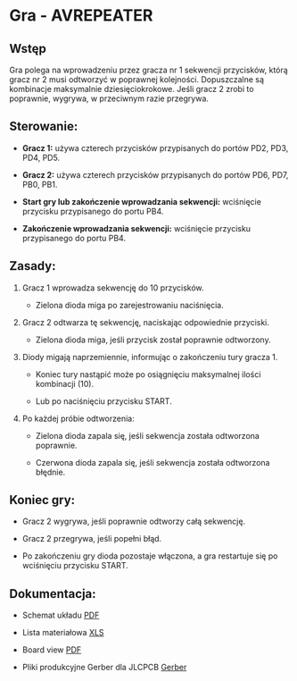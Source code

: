 
# Gra - AVREPEATER

  

## Wstęp

Gra polega na wprowadzeniu przez gracza nr 1 sekwencji przycisków, którą gracz nr 2 musi odtworzyć w poprawnej kolejności. Dopuszczalne są kombinacje maksymalnie dziesięciokrokowe. Jeśli gracz 2 zrobi to poprawnie, wygrywa, w przeciwnym razie przegrywa.

  

## Sterowanie:

- **Gracz 1:** używa czterech przycisków przypisanych do portów PD2, PD3, PD4, PD5.

- **Gracz 2:** używa czterech przycisków przypisanych do portów PD6, PD7, PB0, PB1.

- **Start gry lub zakończenie wprowadzania sekwencji:** wciśnięcie przycisku przypisanego do portu PB4.

- **Zakończenie wprowadzania sekwencji:** wciśnięcie przycisku przypisanego do portu PB4.

  

## Zasady:

1. Gracz 1 wprowadza sekwencję do 10 przycisków.

   - Zielona dioda miga po zarejestrowaniu naciśnięcia.

2. Gracz 2 odtwarza tę sekwencję, naciskając odpowiednie przyciski.

	- Zielona dioda miga, jeśli przycisk został poprawnie odtworzony.

3. Diody migają naprzemiennie, informując o zakończeniu tury gracza 1.

	- Koniec tury nastąpić może po osiągnięciu maksymalnej ilości kombinacji (10).

	- Lub po naciśnięciu przycisku START.

4. Po każdej próbie odtworzenia:

	- Zielona dioda zapala się, jeśli sekwencja została odtworzona poprawnie.

	- Czerwona dioda zapala się, jeśli sekwencja została odtworzona błędnie.



## Koniec gry:

- Gracz 2 wygrywa, jeśli poprawnie odtworzy całą sekwencję.

- Gracz 2 przegrywa, jeśli popełni błąd.

- Po zakończeniu gry dioda pozostaje włączona, a gra restartuje się po wciśnięciu przycisku START.


## Dokumentacja:

- Schemat układu [PDF](./Hardware/schemav2.pdf)

- Lista materiałowa [XLS](./Hardware/bom.xls)

- Board view [PDF](./Hardware/board_view_v2.pdf)

- Pliki produkcyjne Gerber dla JLCPCB [Gerber](./Hardware/gerber%for%jlcpcb/)
  
